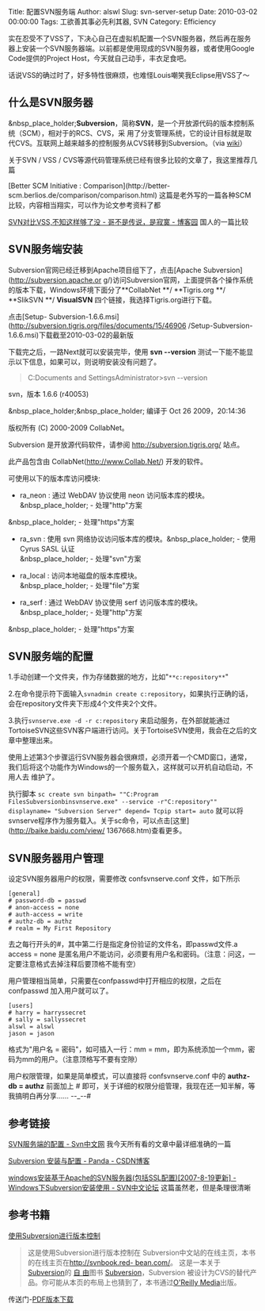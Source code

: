 Title: 配置SVN服务端
Author: alswl
Slug: svn-server-setup
Date: 2010-03-02 00:00:00
Tags: 工欲善其事必先利其器, SVN
Category: Efficiency

实在忍受不了VSS了，下决心自己在虚拟机配置一个SVN服务器，然后再在服务器上安装一个SVN服务器端。以前都是使用现成的SVN服务器，或者使用Google
Code提供的Project Host，今天就自己动手，丰衣足食吧。

话说VSS的确过时了，好多特性很麻烦，也难怪Louis嘲笑我Eclipse用VSS了～

## 什么是SVN服务器

&nbsp_place_holder;**Subversion**，简称**SVN**，是一个开放源代码的版本控制系统（SCM），相对于的RCS、CVS，采
用了分支管理系统，它的设计目标就是取代CVS。互联网上越来越多的控制服务从CVS转移到Subversion。（via
[wiki](http://zh.wikipedia.org/zh-cn/Subversion)）

关于SVN / VSS / CVS等源代码管理系统已经有很多比较的文章了，我这里推荐几篇

[Better SCM Initiative : Comparison](http://better-
scm.berlios.de/comparison/comparison.html)
这篇是老外写的一篇各种SCM比较，内容相当翔实，可以作为论文参考资料了都

[SVN对比VSS,不知这样够了没 - 哥不是传说，是寂寞 -
博客园](http://www.cnblogs.com/yansc/archive/2008/09/27/1300954.html) 国人的一篇比较

## SVN服务端安装

Subversion官网已经迁移到Apache项目组下了，点击[Apache Subversion](http://subversion.apache.or
g/)访问Subversion官网，上面提供各个操作系统的版本下载，Windows环境下面分了**CollabNet **/ **Tigris.org
**/ **SlikSVN **/ **VisualSVN** 四个链接，我选择Tigris.org进行下载。

点击[Setup-
Subversion-1.6.6.msi](http://subversion.tigris.org/files/documents/15/46906
/Setup-Subversion-1.6.6.msi)下载截至2010-03-02的最新版

下载完之后，一路Next就可以安装完毕，使用 **svn --version** 测试一下能不能显示以下信息，如果可以，则说明安装没有问题了。

> C:Documents and SettingsAdministrator>svn --version

svn，版本 1.6.6 (r40053)

&nbsp_place_holder;&nbsp_place_holder; 编译于 Oct 26 2009，20:14:36

  
版权所有 (C) 2000-2009 CollabNet。

Subversion 是开放源代码软件，请参阅 http://subversion.tigris.org/ 站点。

此产品包含由 CollabNet(http://www.Collab.Net/) 开发的软件。

  
可使用以下的版本库访问模块:

  
* ra_neon : 通过 WebDAV 协议使用 neon 访问版本库的模块。  
&nbsp_place_holder; - 处理"http"方案

&nbsp_place_holder; - 处理"https"方案

* ra_svn : 使用 svn 网络协议访问版本库的模块。&nbsp_place_holder; - 使用 Cyrus SASL 认证  
&nbsp_place_holder; - 处理"svn"方案

* ra_local : 访问本地磁盘的版本库模块。  
&nbsp_place_holder; - 处理"file"方案

* ra_serf : 通过 WebDAV 协议使用 serf 访问版本库的模块。  
&nbsp_place_holder; - 处理"http"方案

&nbsp_place_holder; - 处理"https"方案

## SVN服务端的配置

1.手动创建一个文件夹，作为存储数据的地方，比如"`**c:repository**`"

2.在命令提示符下面输入`svnadmin create
c:repository`，如果执行正确的话，会在repository文件夹下形成4个文件夹2个文件。

3.执行`svnserve.exe -d -r c:repository`
来启动服务，在外部就能通过TortoiseSVN这些SVN客户端进行访问。关于TortoiseSVN使用，我会在之后的文章中整理出来。

使用上述第3个步骤运行SVN服务器会很麻烦，必须开着一个CMD窗口，通常，我们后将这个功能作为Windows的一个服务载入，这样就可以开机自动启动，不用人去
维护了。

执行脚本 `sc create svn binpath= ""C:Program FilesSubversionbinsvnserve.exe"
--service -r"C:repository"" displayname= "Subversion Server" depend= Tcpip
start= auto` 就可以将svnserve程序作为服务载入。关于sc命令，可以点击[这里](http://baike.baidu.com/view/
1367668.htm)查看更多。

## SVN服务器用户管理

设定SVN服务器用户的权限，需要修改 confsvnserve.conf 文件，如下所示

    
    [general]
    # password-db = passwd
    # anon-access = none
    # auth-access = write
    # authz-db = authz
    # realm = My First Repository 

去之每行开头的#，其中第二行是指定身份验证的文件名，即passwd文件.a access = none
是匿名用户不能访问，必须要有用户名和密码。（注意：问这，一定要注意格式去掉注释后要顶格不能有空）

用户管理相当简单，只需要在confpasswd中打开相应的权限，之后在confpasswd 加入用户就可以了。

    
    [users]
    # harry = harryssecret
    # sally = sallyssecret
    alswl = alswl
    jason = jason

格式为"用户名 = 密码"，如可插入一行：mm = mm，即为系统添加一个mm，密码为mm的用户。（注意顶格写不要有空隙）

用户权限管理，如果是简单模式，可以直接将 confsvnserve.conf 中的 **authz-db = authz** 前面加上 #
即可，关于详细的权限分组管理，我现在还一知半解，等我搞明白再分享…… --_--#

## 参考链接

[SVN服务端的配置 - Svn中文网](http://www.svn8.com/svnsy/20090606/6224.html)
我今天所有看的文章中最详细准确的一篇

[Subversion 安装与配置 - Panda -
CSDN博客](http://blog.csdn.net/songrun/archive/2008/11/29/3410428.aspx)

[windows安装基于Apache的SVN服务器(包括SSL配置)[2007-8-19更新] - Windows下Subversion安装使用 -
SVN中文论坛](http://www.iusesvn.com/bbs/thread-158-1-1.html) 这篇虽然老，但是条理很清晰

## 参考书籍

[使用Subversion进行版本控制](http://www.subversion.org.cn/svnbook/)

> 这是使用Subversion进行版本控制在 Subversion中文站的在线主页，本书的在线主页在[http://svnbook.red-
bean.com/](http://svnbook.red-bean.com/)。 这是一本关于
[Subversion](http://subversion.tigris.org/)的 [自
由](http://www.subversion.org.cn/svnbook/1.4/svn.copyright.html)图书
[Subversion](http://subversion.tigris.org/)，Subversion
被设计为CVS的替代产品。你可能从本页的布局上也猜到了，本书通过[O'Reilly
Media](http://www.oreilly.com/catalog/0596004486/)出版。

传送门-[PDF版本下载](http://www.subversion.org.cn/svnbook/1.4/svnbook.pdf)

